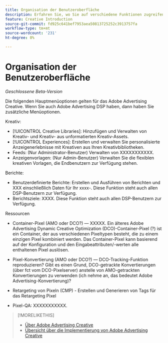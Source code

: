 ```yaml
---
title: Organisation der Benutzeroberfläche
description: Erfahren Sie, wo Sie auf verschiedene Funktionen zugreifen können.
feature: Creative Introduction
source-git-commit: fd925c641bef7953aea50813725252c3913757fa
workflow-type: tm+mt
source-wordcount: '231'
ht-degree: 0%

---
```


# Organisation der Benutzeroberfläche

*Geschlossene Beta-Version*

<!-- necessary to include this? -->

Die folgenden Hauptmenüoptionen gelten für das Adobe Advertising Creative. Wenn Sie auch Adobe Advertising DSP <!-- full xxxx --> haben, dann haben Sie zusätzliche Menüoptionen.

<!-- Show screen shot of UI for Creative-only clients? -->

<!-- Update DSP Guide to include Creative menu  in UI overview, plus I'll need to add x-refs in various places, including probably in the Intro/Key Features section. -->

Kreativ:
* [!UICONTROL Creative Libraries]: Hinzufügen und Verwalten von Kreativ- und Kreativ-<!-- add x-ref to glossary term --> aus unformatierten Kreativ-Assets.
* [!UICONTROL Experiences]: Erstellen und verwalten Sie personalisierte Anzeigenerlebnisse mit Kreativen aus Ihren Kreativbibliotheken.
* Feeds: (Nur Administrator-Benutzer) Verwalten von XXXXXXXXXXX.
* Anzeigenvorlagen: (Nur Admin-Benutzer) Verwalten Sie die flexiblen kreativen Vorlagen, die Endbenutzern zur Verfügung stehen.

Berichte:
* Benutzerdefinierte Berichte: Erstellen und Ausführen von Berichten und XXX     einschließlich Daten für Ihr xxxx-<!-- Will we have specific reports or reporting fct within other reports by creative library, creative, bundle, or experience? -->. Diese Funktion steht auch allen DSP-Benutzern zur Verfügung.
* Berichtsziele: XXXX. Diese Funktion steht auch allen DSP-Benutzern zur Verfügung.

Ressourcen
* Container-Pixel (AMO oder DCO?) — <!-- (Administrator users) --> XXXXX. Ein älteres Adobe Advertising Dynamic Creative Optimization (DCO)-Container-Pixel (?) ist ein Container, der aus verschiedenen Pixeltypen besteht, die zu einem einzigen Pixel kombiniert werden. Das Container-Pixel kann basierend auf der Konfiguration und den Eingabeattributen/-werten alle enthaltenen Pixel auslösen.

* Pixel-Konvertierung (AMO oder DCO?) — DCO-Tracking-Funktion reproduzieren? Gibt es einen Grund, DCO-getrackte Konvertierungen (über fct vom DCO-Pixelserver) anstelle von AMO-getrackten Konvertierungen zu verwenden (ich nehme an, das bedeutet Adobe Advertising-Konvertierung)?

* Retargeting von Pixeln (CMP) - Erstellen und Generieren von Tags für das Retargeting
Pixel

* Pixel-QA: XXXXXXXXXXX.

<!-- XXX: Configure access to an Adobe Experience Manager account. -->



>[!MORELIKETHIS]
>
>* [Über Adobe Advertising Creative](/help/creative/introduction/creative-about.md)
>* [Übersicht über die Implementierung von Adobe Advertising Creative](/help/creative/introduction/implementation-overview.md)
